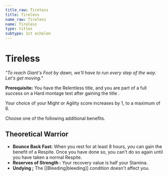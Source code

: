 ```yaml
---
title_raw: Tireless
title: Tireless
name_raw: Tireless
name: Tireless
type: titles
subtype: 1st echelon
---
```


# Tireless

*"To reach Giant's Foot by dawn, we'll have to run every step of the way. Let's get moving."*

**Prerequisite:** You have the Relentless title, and you are part of a full success on a Hard montage test after gaining the title .

Your choice of your Might or Agility score increases by 1, to a maximum of 6.

Choose one of the following additional benefits.

## Theoretical Warrior

- **Bounce Back Fast:** When you rest for at least 8 hours, you can gain the benefit of a Respite. Once you have done so, you can't do so again until you have taken a normal Respite.
- **Reserves of Strength :** Your recovery value is half your Stamina.
- **Undying ;** The [[Bleeding|bleeding]] condition doesn't affect you.
